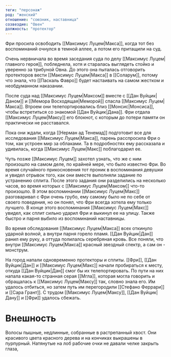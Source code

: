 ```yaml
---
теги: "персонаж"
род: "женский"
отношение: "союзник, наставница"
созвездие: "Овен"
должность: "протектор"
---
```


Фри просила освободить [[Максимус Луцем|Макса]], когда тот без воспоминаний очнулся в темной аллее, а потом его притащили на суд.

Очень нервничала во время заседания суда по делу [[Максимус Луцем|главного героя]], побледнела, хотя и старалась выглядеть стойко и уверенно за трибуной Овна. До этого она пыталась отговорить протекторов вести [[Максимус Луцем|Макса]] в [[Соларум]], потому что знала, что [[Паскаль Фавро]] будет настаивать на самом жестком и необдуманном наказании.

После суда над [[Максимус Луцем|Максом]] вместе с [[Дан Вуйцик|Даном]] и [[Мемора Восходящая|Меморой]] спасла [[Максимус Луцем|Макса]]. Втроем они телепортировались близ [[Монсис|Монсиса]], чтобы встретиться со знакомой [[Дан Вуйцик|Дана]]. Фри отдала [[Максимус Луцем|Максу]] его блокнот, с которым до потери памяти он практически не расставался.

Пока они ждали, когда [[Нерман ад Тенемад]] подготовит все для исследования [[Максимус Луцем|Макса]], парень расспросила Фри о том, как устроен мир за облаками. Та в подробностях ему рассказала и удивилась, когда [[Максимус Луцем|Макс]] поблагодарил ее.

Чуть позже [[Максимус Луцем]] захотел узнать, что же с ним произошло на самом деле, по крайней мере, что было известно Фри. Во время случайного прикосновения тот проник в воспоминания девушки и увидел отрывок того, как они вместе выполняли задание по устранению сплита. После этого задания они разделились на несколько часов, во время которых с [[Максимус Луцем|Максом]] что-то произошло. В этом воспоминании [[Максимус Луцем|Макс]] разговаривал с Фри очень грубо, ему самому было не по себе от своего поведения, но он понял, что Фри всегда хотела ему только лучшего. В конце этого воспоминания [[Максимус Луцем|Макс]] увидел, как сплит сильно ударил Фри и выкинул ее на улицу. Также быстро и парня выбило из воспоминаний наставницы.

Во время обследования [[Максимус Луцем|Макса]] всех откинуло ударной волной, а внутри парня горело пламя. [[Дан Вуйцик|Дан]] ранил ему руку, а оттуда полилалсь серебряная кровь. Все поняли, что внутри [[Максимус Луцем|Макса]] красный звездный спектр, а сам он - монструм.

На город напали одновременно протекторы и сплиты. [[Фри]], [[Дан Вуйцик|Дан]] и [[Максимус Луцем|Макс]] начали пробираться к месту, откуда [[Дан Вуйцик|Дан]] смог бы их телепортировать. По пути на них напала какая-то странная серая [[Мгла]], которая могла говорить и обращалась к [[Максимус Луцем|Максу]] так, словно знала его. Им удалось отбиться, но затем путь им перегородили [[Стефано Феррари]] и [[Сара Грант]]. С трудом [[Максимус Луцем|Максу]], [[Дан Вуйцик|Дану]] и [[Фри]] удалось сбежать.

# Внешность
Волосы пышные, недлинные, собранные в растрепанный хвост. Они красивого цвета красного дерева и на кончиках выкрашены в пурпурный. Натянутые на лоб рабочие очки не давали челке закрыть глаза, 